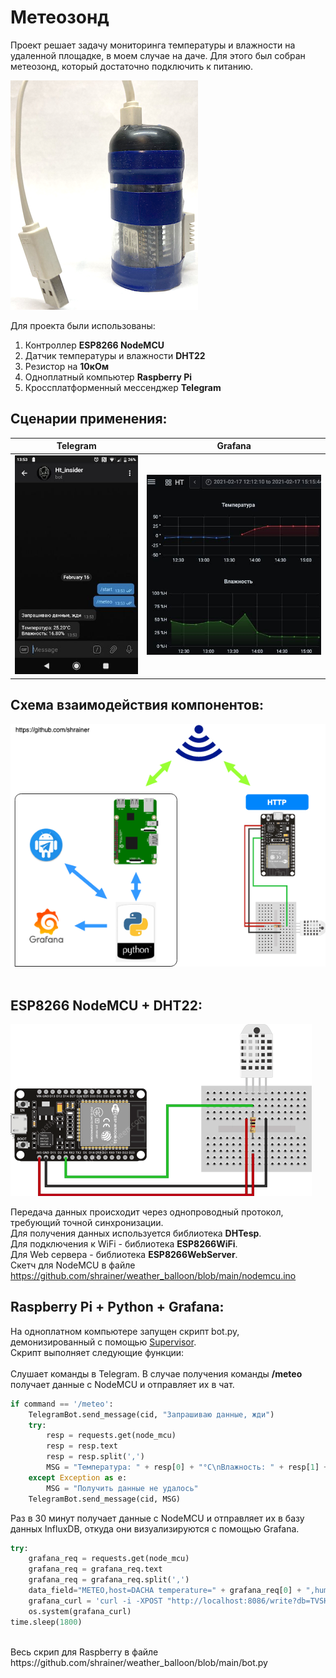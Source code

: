 # Метеозонд

Проект решает задачу мониторинга температуры и влажности на удаленной площадке, в моем случае на даче.
Для этого был собран метеозонд, который достаточно подключить к питанию.

![Alt text](https://github.com/shrainer/weather_balloon/blob/main/img/baloon.png "Telegram Bot")

Для проекта были использованы:
 1. Контроллер <b>ESP8266 NodeMCU</b>
 2. Датчик температуры и влажности <b>DHT22</b>
 3. Резистор на <b>10кОм</b>
 4. Одноплатный компьютер <b>Raspberry Pi</b>
 5. Кроссплатформенный мессенджер <b>Telegram</b>

## Сценарии применения:

| Telegram  | Grafana |
| ------------- | ------------- |
| ![Alt text](https://github.com/shrainer/weather_balloon/blob/main/img/screen_1.jpg "Telegram Bot")  | ![Alt text](https://github.com/shrainer/weather_balloon/blob/main/img/weather_photo.jpg "Grafana")  |



## Схема взаимодействия компонентов:

![Alt text](https://github.com/shrainer/weather_balloon/blob/main/img/meteo_flow.png "Meteo Flow")
<br>
<br>
## ESP8266 NodeMCU + DHT22:
![Alt text](https://github.com/shrainer/weather_balloon/blob/main/img/nodemcu_dht22.png "NodeMCU")

Передача данных происходит через однопроводный протокол, требующий точной синхронизации.<br>
Для получения данных используется библиотека <b>DHTesp</b>.<br>
Для подключения к WiFi - библиотека <b>ESP8266WiFi</b>.<br>
Для Web сервера - библиотека <b>ESP8266WebServer</b>.<br>
Скетч для NodeMCU в файле https://github.com/shrainer/weather_balloon/blob/main/nodemcu.ino
<br>

## Raspberry Pi + Python + Grafana:

На одноплатном компьютере запущен скрипт bot.py, демонизированный с помощью [Supervisor](http://supervisord.org/).<br>
Скрипт выполняет следующие функции:<br><br>
Слушает команды в Telegram. В случае получения команды <b>/meteo</b> получает данные с NodeMCU и отправляет их в чат.
``` python
if command == '/meteo':
    TelegramBot.send_message(cid, "Запрашиваю данные, жди")
    try:
        resp = requests.get(node_mcu)
        resp = resp.text
        resp = resp.split(',')
        MSG = "Температура: " + resp[0] + "°С\nВлажность: " + resp[1] + "%"
    except Exception as e:
        MSG = "Получить данные не удалось"
    TelegramBot.send_message(cid, MSG)
```

Раз в 30 минут получает данные с NodeMCU и отправляет их в базу данных InfluxDB, откуда они визуализируются с помощью Grafana.
``` python
try:
    grafana_req = requests.get(node_mcu)
    grafana_req = grafana_req.text
    grafana_req = grafana_req.split(',')
    data_field="METEO,host=DACHA temperature=" + grafana_req[0] + ",humidity=" + grafana_req[1]
    grafana_curl = 'curl -i -XPOST "http://localhost:8086/write?db=TVSHOW" --data-binary "' + data_field + '"'
    os.system(grafana_curl)
time.sleep(1800)
```
<br>
Весь скрип для Raspberry в файле https://github.com/shrainer/weather_balloon/blob/main/bot.py
<br>

